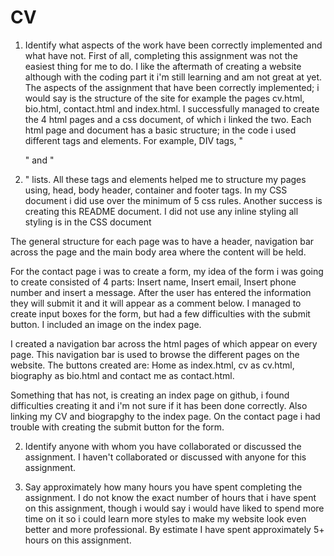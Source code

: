 # CV
1.	Identify what aspects of the work have been correctly implemented and what have not.
First of all, completing this assignment was not the easiest thing for me to do. I like the aftermath of creating a website although with the coding part it i'm still learning and am not great at yet. The aspects of the assignment that have been correctly implemented; i would say is the structure of the site for example the pages cv.html, bio.html, contact.html and index.html. I successfully managed to create the 4 html pages and a css document, of which i linked the two.
Each html page and document has a basic structure; in the code i used different tags and elements. For example, DIV tags, "<p>" and "<li>" lists. All these tags and elements helped me to structure my pages using, head, body header, container and footer tags. In my CSS document i did use over the minimum of 5 css rules. Another success is creating this README document. 
I did not use any inline styling all styling is in the CSS document

The general structure for each page was to have a header, navigation bar across the page and the main body area where the content will be held.

For the contact page i was to create a form, my idea of the form i was going to create consisted of 4 parts: Insert name, Insert email,  Insert phone number and insert a message. After the user has entered the information they will submit it and it will appear as a comment below. I managed to create input boxes for the form, but had a few difficulties with the submit button.
I included an image on the index page.

I created a navigation bar across the html pages of which appear on every page. This navigation bar is used to browse the different pages on the website. The buttons created are: Home as index.html, cv as cv.html, biography as bio.html and contact me as contact.html.

Something that has not, is creating an index page on github, i found difficulties creating it and i'm not sure if it has been done correctly. Also linking my CV and biograpghy to the index page. On the contact page i had trouble with creating the submit button for the form.

2.	Identify anyone with whom you have collaborated or discussed the assignment.
I haven't collaborated or discussed with anyone for this assignment.

3.	Say approximately how many hours you have spent completing the assignment.
I do not know the exact number of hours that i have spent on this assignment, though i would say i would have liked to spend more time on it so i could learn more styles to make my website look even better and more professional. By estimate I have spent approximately 5+ hours on this assignment.


